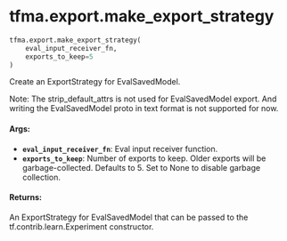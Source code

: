 <div itemscope itemtype="http://developers.google.com/ReferenceObject">
<meta itemprop="name" content="tfma.export.make_export_strategy" />
<meta itemprop="path" content="Stable" />
</div>

# tfma.export.make_export_strategy

``` python
tfma.export.make_export_strategy(
    eval_input_receiver_fn,
    exports_to_keep=5
)
```

Create an ExportStrategy for EvalSavedModel.

Note: The strip_default_attrs is not used for EvalSavedModel export. And
writing the EvalSavedModel proto in text format is not supported for now.

#### Args:

* <b>`eval_input_receiver_fn`</b>: Eval input receiver function.
* <b>`exports_to_keep`</b>: Number of exports to keep.  Older exports will be
    garbage-collected.  Defaults to 5.  Set to None to disable garbage
    collection.


#### Returns:

An ExportStrategy for EvalSavedModel that can be passed to the
tf.contrib.learn.Experiment constructor.